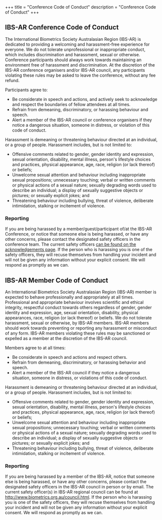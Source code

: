 +++
title = "Conference Code of Conduct"
description = "Conference Code of Conduct"
+++

## IBS-AR Conference Code of Conduct

The International Biometrics Society Australasian Region (IBS-AR) is dedicated to providing a welcoming and harassment-free experience for everyone. We do not tolerate unprofessional or inappropriate conduct, which includes discrimination and harassment, sexual or otherwise. Conference participants should always work towards maintaining an environment free of harassment and discrimination. At the discretion of the IBS-AR conference organisers and/or IBS-AR council, any participants violating these rules may be asked to leave the conference, without any fee refund.

Participants agree to: 

- Be considerate in speech and actions, and actively seek to acknowledge and respect the boundaries of fellow attendees at all times.
- Refrain from demeaning, discriminatory, or harassing behaviour and speech. 
- Alert a member of the IBS-AR council or conference organisers if they notice a dangerous situation, someone in distress, or violation of this code of conduct.

Harassment is demeaning or threatening behaviour directed at an individual, or a group of people. Harassment includes, but is not limited to:  

- Offensive comments related to gender, gender identity and expression, sexual orientation, disability, mental illness, person's lifestyle choices and practices, physical appearance, age, race, religion (or lack thereof) or beliefs;
- Unwelcome sexual attention and behaviour including inappropriate sexual propositions; unnecessary touching; verbal or written comments or physical actions of a sexual nature; sexually degrading words used to describe an individual; a display of sexually suggestive objects or pictures; or sexually explicit jokes; and 
- Threatening behaviour including bullying, threat of violence, deliberate intimidation, stalking or incitement of violence.

### Reporting
If you are being harassed by a member/guest/participant of/at the IBS-AR Conference, or notice that someone else is being harassed, or have any other concerns, please contact the designated safety officers in the conference team. The current safety officers [can be found on the acknowledgements page](/acknowledgements/#conference-safety-officers). If the person who is harassing you is one of the safety officers, they will recuse themselves from handling your incident and will not be given any information without your explicit consent. We will respond as promptly as we can.


## IBS-AR Member Code of Conduct

An International Biometrics Society Australasian Region (IBS-AR) member is expected to behave professionally and appropriately at all times. Professional and appropriate behaviour involves scientific and ethical integrity, respectful conduct towards others regardless of gender, gender identity and expression, age, sexual orientation, disability, physical appearances, race, religion (or lack thereof) or beliefs. We do not tolerate harassment, sexual or otherwise, by IBS-AR members. IBS-AR members should work towards preventing or reporting any harassment or misconduct of any form.  IBS-AR members violating these rules may be sanctioned or expelled as a member at the discretion of the IBS-AR council.

Members agree to at all times:  

- Be considerate in speech and actions and respect others.
- Refrain from demeaning, discriminatory, or harassing behavior and speech. 
- Alert a member of the IBS-AR council if they notice a dangerous situation, someone in distress, or violations of this code of conduct.

Harassment is demeaning or threatening behaviour directed at an individual, or a group of people. Harassment includes, but is not limited to:  

- Offensive comments related to gender, gender identity and expression, sexual orientation, disability, mental illness, person's lifestyle choices and practices, physical appearance, age, race, religion (or lack thereof) or beliefs;
- Unwelcome sexual attention and behaviour including inappropriate sexual propositions; unnecessary touching; verbal or written comments or physical actions of a sexual nature; sexually degrading words used to describe an individual; a display of sexually suggestive objects or pictures; or sexually explicit jokes; and 
- Threatening behaviour including bullying, threat of violence, deliberate intimidation, stalking or incitement of violence.

### Reporting

If you are being harassed by a member of the IBS-AR, notice that someone else is being harassed, or have any other concerns, please contact the designated safety officers in the IBS-AR council  in person or by email. The current safety officer(s) in IBS-AR regional council can be found at http://www.biometrics.org.au/council.html. If the person who is harassing you is one of the safety officers, they will recuse themselves from handling your incident  and will not be given any information without your explicit consent. We will respond as promptly as we can.


<br><br><br>
